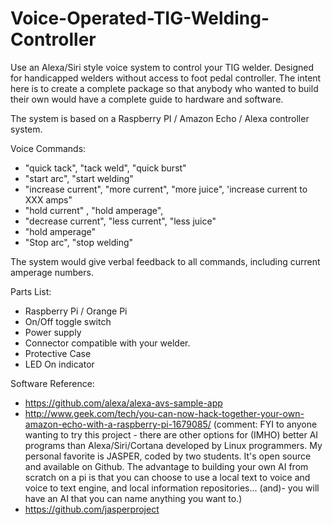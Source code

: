 # Voice-Operated-TIG-Welding-Controller
Use an Alexa/Siri style voice system to control your TIG welder.  Designed for handicapped welders without access to foot pedal controller.  The intent here is to create a complete package so that anybody who wanted to build their own would have a complete guide to hardware and software.

The system is based on a Raspberry PI / Amazon Echo / Alexa controller system.

Voice Commands:

  - "quick tack", "tack weld", "quick burst"
  - "start arc", "start welding"
  - "increase current", "more current", "more juice", 'increase current to XXX amps"
  - "hold current" , "hold amperage",
  - "decrease current", "less current", "less juice"
  - "hold amperage"
  - "Stop arc", "stop welding"


  The system would give verbal feedback to all commands, including current amperage numbers.

Parts List:

   - Raspberry Pi / Orange Pi
   - On/Off toggle switch
   - Power supply
   - Connector compatible with your welder.
   - Protective Case
   - LED On indicator

Software Reference:

  - https://github.com/alexa/alexa-avs-sample-app
  - http://www.geek.com/tech/you-can-now-hack-together-your-own-amazon-echo-with-a-raspberry-pi-1679085/  (comment: FYI to anyone wanting to try this project - there are other options for (IMHO) better AI programs than Alexa/Siri/Cortana developed by Linux programmers. My personal favorite is JASPER, coded by two students. It's open source and available on Github. The advantage to building your own AI from scratch on a pi is that you can choose to use a local text to voice and voice to text engine, and local information repositories... (and)- you will have an AI that you can name anything you want to.)
  - https://github.com/jasperproject
